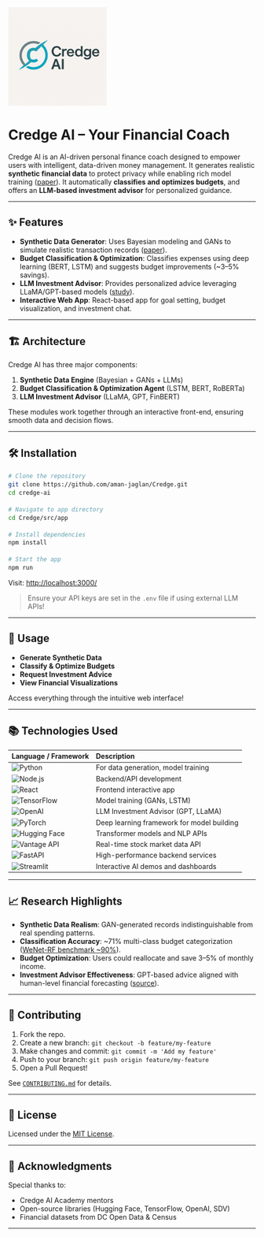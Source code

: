 <img src="Credge.png" alt="Credge AI Banner" width="200" height="200"/>

# Credge AI – Your Financial Coach

Credge AI is an AI-driven personal finance coach designed to empower users with intelligent, data-driven money management. It generates realistic **synthetic financial data** to protect privacy while enabling rich model training ([paper](https://arxiv.org/pdf/2410.15653)). It automatically **classifies and optimizes budgets**, and offers an **LLM-based investment advisor** for personalized guidance.

---

## ✨ Features

- **Synthetic Data Generator**: Uses Bayesian modeling and GANs to simulate realistic transaction records ([paper](https://arxiv.org/pdf/2410.15653)).
- **Budget Classification & Optimization**: Classifies expenses using deep learning (BERT, LSTM) and suggests budget improvements (~3–5% savings).
- **LLM Investment Advisor**: Provides personalized advice leveraging LLaMA/GPT-based models ([study](https://markets.businessinsider.com/news/stocks/chatgpt-4-vs-humans-ai-financial-analysis-forecasting-new-study-2024-5)).
- **Interactive Web App**: React-based app for goal setting, budget visualization, and investment chat.

---

## 🏗️ Architecture

Credge AI has three major components:

1. **Synthetic Data Engine** (Bayesian + GANs + LLMs)
2. **Budget Classification & Optimization Agent** (LSTM, BERT, RoBERTa)
3. **LLM Investment Advisor** (LLaMA, GPT, FinBERT)

These modules work together through an interactive front-end, ensuring smooth data and decision flows.

---

## 🛠️ Installation

```bash
# Clone the repository
git clone https://github.com/aman-jaglan/Credge.git
cd credge-ai

# Navigate to app directory
cd Credge/src/app

# Install dependencies
npm install

# Start the app
npm run
```

Visit: [http://localhost:3000/](http://localhost:3000/)

> Ensure your API keys are set in the `.env` file if using external LLM APIs!

---

## 🚀 Usage

- **Generate Synthetic Data**
- **Classify & Optimize Budgets**
- **Request Investment Advice**
- **View Financial Visualizations**

Access everything through the intuitive web interface!

---

## 📚 Technologies Used

| Language / Framework | Description |
| :------------------ | :--------- |
| ![Python](https://img.shields.io/badge/Python-3776AB?style=for-the-badge&logo=python&logoColor=white) | For data generation, model training |
| ![Node.js](https://img.shields.io/badge/Node.js-339933?style=for-the-badge&logo=nodedotjs&logoColor=white) | Backend/API development |
| ![React](https://img.shields.io/badge/React-20232A?style=for-the-badge&logo=react&logoColor=61DAFB) | Frontend interactive app |
| ![TensorFlow](https://img.shields.io/badge/TensorFlow-FF6F00?style=for-the-badge&logo=tensorflow&logoColor=white) | Model training (GANs, LSTM) |
| ![OpenAI](https://img.shields.io/badge/OpenAI-412991?style=for-the-badge&logo=openai&logoColor=white) | LLM Investment Advisor (GPT, LLaMA) |
| ![PyTorch](https://img.shields.io/badge/PyTorch-EE4C2C?style=for-the-badge&logo=pytorch&logoColor=white) | Deep learning framework for model building |
| ![Hugging Face](https://img.shields.io/badge/HuggingFace-FFD21F?style=for-the-badge&logo=huggingface&logoColor=black) | Transformer models and NLP APIs |
| ![Vantage API](https://img.shields.io/badge/Vantage-0085CA?style=for-the-badge&logo=datadog&logoColor=white) | Real-time stock market data API |
| ![FastAPI](https://img.shields.io/badge/FastAPI-009688?style=for-the-badge&logo=fastapi&logoColor=white) | High-performance backend services |
| ![Streamlit](https://img.shields.io/badge/Streamlit-FF4B4B?style=for-the-badge&logo=streamlit&logoColor=white) | Interactive AI demos and dashboards |

---

## 📈 Research Highlights

- **Synthetic Data Realism**: GAN-generated records indistinguishable from real spending patterns.
- **Classification Accuracy**: ~71% multi-class budget categorization ([WeNet-RF benchmark ~90%](https://pmc.ncbi.nlm.nih.gov/articles/PMC12021194/)).
- **Budget Optimization**: Users could reallocate and save 3–5% of monthly income.
- **Investment Advisor Effectiveness**: GPT-based advice aligned with human-level financial forecasting ([source](https://arxiv.org/abs/2504.05862)).

---

## 🤝 Contributing

1. Fork the repo.
2. Create a new branch: `git checkout -b feature/my-feature`
3. Make changes and commit: `git commit -m 'Add my feature'`
4. Push to your branch: `git push origin feature/my-feature`
5. Open a Pull Request!

See [`CONTRIBUTING.md`](./CONTRIBUTING.md) for details.

---

## 📄 License

Licensed under the [MIT License](./LICENSE).

---

## 🙏 Acknowledgments

Special thanks to:
- Credge AI Academy mentors
- Open-source libraries (Hugging Face, TensorFlow, OpenAI, SDV)
- Financial datasets from DC Open Data & Census

---
